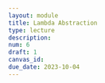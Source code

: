```yaml
---
layout: module
title: Lambda Abstraction
type: lecture
description:
num: 6
draft: 1
canvas_id:
due_date: 2023-10-04
---
```

